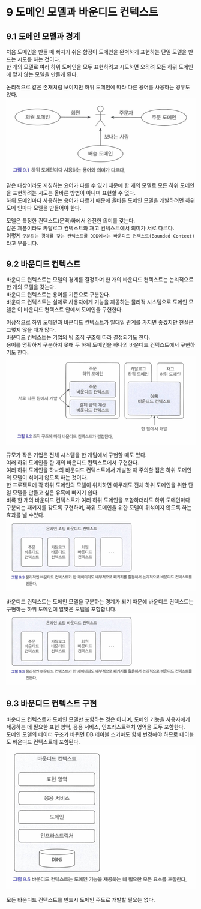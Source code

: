 # 9 도메인 모델과 바운디드 컨텍스트

## 9.1 도메인 모델과 경계
처음 도메인을 만들 때 빠지기 쉬운 함정이 도메인을 완벽하게 표현하는 단일 모델을 만드는 시도를 하는 것이다.<br>
한 개의 모델로 여러 하위 도메인을 모두 표현하려고 시도하면 오히려 모든 하위 도메인에 맞지 않는 모델을 만들게 된다.

논리적으로 같은 존재처럼 보이지만 하위 도메인에 따라 다른 용어를 사용하는 경우도 있다.<br>
<img src = "./그림 9.1.png"/><br>
같은 대상이라도 지칭하는 요어가 다를 수 있기 때문에 한 개의 모델로 모든 하위 도메인을 표현하려는 시도는 올바른 방법이 아니며 표현할 수 없다.<br>
하위 도메인마다 사용하는 용어가 다르기 때문에 올바른 도메인 모델을 개발하려면 하위 도메
인마다 모델을 만들어야 한다.

모델은 특정한 컨텍스트(문맥)하에서 완전한 의미를 갖는다.<br>
같은 제품이라도 카탈로그 컨텍스트와 재고 컨텍스트에서 의미가 서로 다르다.<br>
이렇게 `구분되는 경계를 갖는 컨텍스트를 DDD에서는 바운디드 컨텍스트(Bounded Context)`라고 부릅니다.

## 9.2 바운디드 컨텍스트
바운디드 컨텍스트는 모델의 경계를 결정하며 한 개의 바운디드 컨텍스트는 논리적으로 한 개의 모델을 갖는다.<br>
바운디드 컨텍스트는 용어를 기준으로 구분한다.<br>
바운디드 컨텍스트는 실제로 사용자에게 기능을 제공하는 물리적 시스템으로 도메인 모델은 이 바운디드 컨텍스트 안에서 도메인을 구현한다.

이상적으로 하위 도메인과 바운디드 컨텍스트가 일대일 관계를 가지면 좋겠지만 현실은 그렇지 않을 때가 많다.<br>
바운디드 컨텍스트는 기업의 팀 조직 구조에 따라 결정되기도 한다.<br>
용어를 명확하게 구분하지 못해 두 하위 도메인을 하나의 바운디드 컨텍스트에서 구현하기도 한다.
<img src = "./그림 9.2.png"/><br>

규모가 작은 기업은 전체 시스템을 한 개팀에서 구현할 때도 있다.<br>
여러 하위 도메인을 한 개의 바운디드 컨텍스트에서 구현한다.<br>
여러 하위 도메인을 하나의 바운디드 컨텍스트에서 개발할 때 주의할 점은 하위 도메인의 모델이 섞이지 않도록 하는 것이다.<br>
한 프로젝트에 각 하위 도메인의 모델이 위치하면 아무래도 전체 하위 도메인을 위한 단일 모델을 만들고 싶은 유혹에 빠지기 쉽다.<br>
비록 한 개의 바운디드 컨텍스트가 여러 하위 도메인을 포함하더라도 하위 도메인마다 구분되는 패키지를 갖도록 구현하며, 하위 도메인을 위한 모델이 뒤섞이지 않도록 하는 효과를 낼 수있다.<br>
<img src = "./그림 9.3.png"/><br>

바운디드 컨텍스트는 도메인 모델을 구분하는 경계가 되기 때문에 바운디드 컨텍스트는 구현하는 하위 도메인에 알맞은 모델을 포함합니다.<br>
<img src = "./그림 9.3.png"/><br>

## 9.3 바운디드 컨텍스트 구현
바운디드 컨텍스트가 도메인 모델만 포함하는 것은 아니며, 도메인 기능을 사용자에게 제공하는 데 필요한 표현 영역, 응용 서비스, 인프라스트럭처 영역을 모두 포함한다.<br>
도메인 모델의 데이터 구조가 바뀌면 DB 테이블 스키마도 함께 변경해야 하므로 테이블도 바운디드 컨텍스트에 포함된다.<br>
<img src = "./그림 9.5.png"/><br>

모든 바운디드 컨텍스트를 반드시 도메인 주도로 개발할 필요는 없다.<br>
